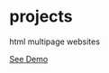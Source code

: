 # projects
 html multipage websites 
 
  [See Demo](https://bushido2014.github.io/projects/foodieland/)
